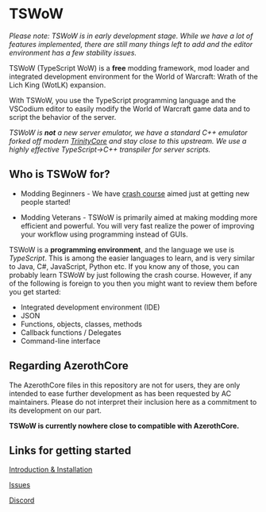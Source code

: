 # TSWoW

_Please note: TSWoW is in early development stage. While we have a lot of features implemented, there are still many things left to add and the editor environment has a few stability issues._

TSWoW (TypeScript WoW) is a **free** modding framework, mod loader and integrated development environment for the World of Warcraft: Wrath of the Lich King (WotLK) expansion.

With TSWoW, you use the TypeScript programming language and the VSCodium editor to easily modify the World of Warcraft game data and to script the behavior of the server.

_TSWoW is **not** a new server emulator, we have a standard C++ emulator forked off modern [TrinityCore](https://github.com/tswow/TrinityCore/tree/tswow) and stay close to this upstream. We use a highly effective TypeScript->C++ transpiler for server scripts._

## Who is TSWoW for?

- Modding Beginners - We have [crash course](https://tswow.github.io/tswow-wiki/home/) aimed just at getting new people started!

- Modding Veterans - TSWoW is primarily aimed at making modding more efficient and powerful. You will very fast realize the power of improving your workflow using programming instead of GUIs.

TSWoW is a **programming environment**, and the language we use is _TypeScript_. This is among the easier languages to learn, and is very similar to Java, C#, JavaScript, Python etc. If you know any of those, you can probably learn TSWoW by just following the crash course. However, if any of the following is foreign to you then you might want to review them before you get started:

- Integrated development environment (IDE)
- JSON
- Functions, objects, classes, methods
- Callback functions / Delegates
- Command-line interface

## Regarding AzerothCore

The AzerothCore files in this repository are not for users, they are only intended to ease further development as has been requested by AC maintainers. Please do not interpret their inclusion here as a commitment to its development on our part.

**TSWoW is currently nowhere close to compatible with AzerothCore.**

## Links for getting started

[Introduction & Installation](https://tswow.github.io/tswow-wiki/home/)

[Issues](https://github.com/tswow/tswow/issues)

[Discord](https://discord.gg/M89n6TZh9x)
